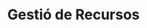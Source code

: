 ---
layout: post
title: Gestió de Recursos
categories: serveis
description: "Dirigida a aquells clients que no vulguin gestionar els seus recursos mitjançant el tauler de control i requereixin serveis de gestió, alta de correus, ftps, etcètera."
# price: 30 €/any + iva
---